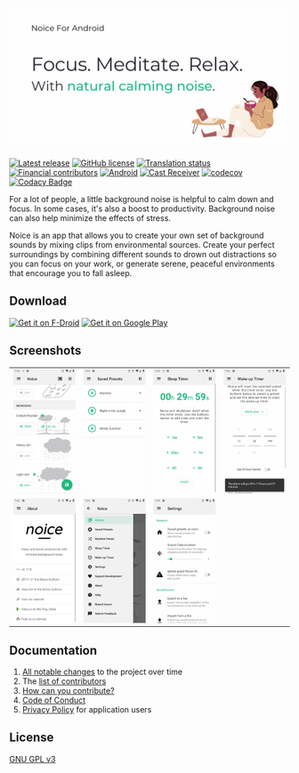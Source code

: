 # ![Feature graphic](fastlane/metadata/android/en-US/images/featureGraphic.png)

[![Latest release](https://img.shields.io/github/tag-date/ashutoshgngwr/noice.svg?color=orange&label=release)](https://GitHub.com/ashutoshgngwr/noice/tags/)
[![GitHub license](https://img.shields.io/github/license/ashutoshgngwr/noice.svg)](https://github.com/ashutoshgngwr/noice/blob/master/LICENSE)
[![Translation status](https://hosted.weblate.org/widgets/noice/-/svg-badge.svg)](https://hosted.weblate.org/engage/noice/)
[![Financial contributors](https://opencollective.com/noice/tiers/badge.svg)](https://opencollective.com/noice)
[![Android](https://github.com/ashutoshgngwr/noice/workflows/Android/badge.svg)](https://github.com/ashutoshgngwr/noice/actions?query=workflow%3AAndroid)
[![Cast Receiver](https://github.com/ashutoshgngwr/noice/workflows/Cast%20Receiver/badge.svg)](https://github.com/ashutoshgngwr/noice/actions?query=workflow%3A%22Cast+Receiver%22)
[![codecov](https://codecov.io/gh/ashutoshgngwr/noice/branch/master/graph/badge.svg)](https://codecov.io/gh/ashutoshgngwr/noice)
[![Codacy Badge](https://api.codacy.com/project/badge/Grade/67635a43989c4dbcb6c3472375dc1e5f)](https://www.codacy.com/manual/ashutoshgngwr/noice)

For a lot of people, a little background noise is helpful to calm down and focus. In some cases, it's also a boost to productivity. Background noise can also help minimize the effects of stress.

Noice is an app that allows you to create your own set of background sounds by mixing clips from environmental sources. Create your perfect surroundings by combining different sounds to drown out distractions so you can focus on your work, or generate serene, peaceful environments that encourage you to fall asleep.

## Download

[<img src="https://fdroid.gitlab.io/artwork/badge/get-it-on.png" alt="Get it on F-Droid" height="100">][f-droid-link]
[<img src="https://play.google.com/intl/en_us/badges/images/generic/en-play-badge.png" alt="Get it on Google Play" height="100">][google-play-link]

## Screenshots

|                                                                                |                                                                                |                                                                                |                                                                                |
| ------------------------------------------------------------------------------ | ------------------------------------------------------------------------------ | ------------------------------------------------------------------------------ | ------------------------------------------------------------------------------ |
| ![Screenshot 1](fastlane/metadata/android/en-US/images/phoneScreenshots/1.png) | ![Screenshot 2](fastlane/metadata/android/en-US/images/phoneScreenshots/2.png) | ![Screenshot 3](fastlane/metadata/android/en-US/images/phoneScreenshots/3.png) | ![Screenshot 4](fastlane/metadata/android/en-US/images/phoneScreenshots/4.png) |
| ![Screenshot 5](fastlane/metadata/android/en-US/images/phoneScreenshots/5.png) | ![Screenshot 6](fastlane/metadata/android/en-US/images/phoneScreenshots/6.png) | ![Screenshot 7](fastlane/metadata/android/en-US/images/phoneScreenshots/7.png) |                                                                                |

## Documentation

1. [All notable changes](https://ashutoshgngwr.github.io/noice/CHANGELOG) to the
   project over time
2. The [list of
   contributors](https://ashutoshgngwr.github.io/noice/contributors)
3. [How can you contribute?](https://ashutoshgngwr.github.io/noice/contributing)
4. [Code of Conduct](https://ashutoshgngwr.github.io/noice/code-of-conduct)
5. [Privacy Policy](https://ashutoshgngwr.github.io/noice/privacy-policy) for
   application users

## License

[GNU GPL v3](LICENSE)

[google-play-link]: https://play.google.com/store/apps/details?id=com.github.ashutoshgngwr.noice&referrer=utm_source%3DGitHub%26utm_campaign%3DREADME
[f-droid-link]: https://f-droid.org/app/com.github.ashutoshgngwr.noice
